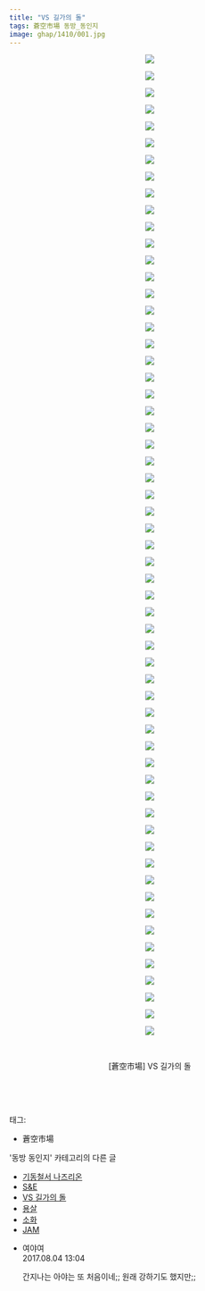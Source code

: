 ```yaml
---
title: "VS 길가의 돌"
tags: 蒼空市場 동방_동인지
image: ghap/1410/001.jpg
---
```

<div class="article">
<p style="text-align: center; clear: none; float: none;"><img src="{{ site.nasurl }}/ghap/1410/001.jpg"/></p>
<p style="text-align: center; clear: none; float: none;"><img src="{{ site.nasurl }}/ghap/1410/002.jpg"/></p>
<p style="text-align: center; clear: none; float: none;"><img src="{{ site.nasurl }}/ghap/1410/003.jpg"/></p>
<p style="text-align: center; clear: none; float: none;"><img src="{{ site.nasurl }}/ghap/1410/004.jpg"/></p>
<p style="text-align: center; clear: none; float: none;"><img src="{{ site.nasurl }}/ghap/1410/005.jpg"/></p>
<p style="text-align: center; clear: none; float: none;"><img src="{{ site.nasurl }}/ghap/1410/006.jpg"/></p>
<p style="text-align: center; clear: none; float: none;"><img src="{{ site.nasurl }}/ghap/1410/007.jpg"/></p>
<p style="text-align: center; clear: none; float: none;"><img src="{{ site.nasurl }}/ghap/1410/008.jpg"/></p>
<p style="text-align: center; clear: none; float: none;"><img src="{{ site.nasurl }}/ghap/1410/009.jpg"/></p>
<p style="text-align: center; clear: none; float: none;"><img src="{{ site.nasurl }}/ghap/1410/010.jpg"/></p>
<p style="text-align: center; clear: none; float: none;"><img src="{{ site.nasurl }}/ghap/1410/011.jpg"/></p>
<p style="text-align: center; clear: none; float: none;"><img src="{{ site.nasurl }}/ghap/1410/012.jpg"/></p>
<p style="text-align: center; clear: none; float: none;"><img src="{{ site.nasurl }}/ghap/1410/013.jpg"/></p>
<p style="text-align: center; clear: none; float: none;"><img src="{{ site.nasurl }}/ghap/1410/014.jpg"/></p>
<p style="text-align: center; clear: none; float: none;"><img src="{{ site.nasurl }}/ghap/1410/015.jpg"/></p>
<p style="text-align: center; clear: none; float: none;"><img src="{{ site.nasurl }}/ghap/1410/016.jpg"/></p>
<p style="text-align: center; clear: none; float: none;"><img src="{{ site.nasurl }}/ghap/1410/017.jpg"/></p>
<p style="text-align: center; clear: none; float: none;"><img src="{{ site.nasurl }}/ghap/1410/018.jpg"/></p>
<p style="text-align: center; clear: none; float: none;"><img src="{{ site.nasurl }}/ghap/1410/019.jpg"/></p>
<p style="text-align: center; clear: none; float: none;"><img src="{{ site.nasurl }}/ghap/1410/020.jpg"/></p>
<p style="text-align: center; clear: none; float: none;"><img src="{{ site.nasurl }}/ghap/1410/021.jpg"/></p>
<p style="text-align: center; clear: none; float: none;"><img src="{{ site.nasurl }}/ghap/1410/022.jpg"/></p>
<p style="text-align: center; clear: none; float: none;"><img src="{{ site.nasurl }}/ghap/1410/023.jpg"/></p>
<p style="text-align: center; clear: none; float: none;"><img src="{{ site.nasurl }}/ghap/1410/024.jpg"/></p>
<p style="text-align: center; clear: none; float: none;"><img src="{{ site.nasurl }}/ghap/1410/025.jpg"/></p>
<p style="text-align: center; clear: none; float: none;"><img src="{{ site.nasurl }}/ghap/1410/026.jpg"/></p>
<p style="text-align: center; clear: none; float: none;"><img src="{{ site.nasurl }}/ghap/1410/027.jpg"/></p>
<p style="text-align: center; clear: none; float: none;"><img src="{{ site.nasurl }}/ghap/1410/028.jpg"/></p>
<p style="text-align: center; clear: none; float: none;"><img src="{{ site.nasurl }}/ghap/1410/029.jpg"/></p>
<p style="text-align: center; clear: none; float: none;"><img src="{{ site.nasurl }}/ghap/1410/030.jpg"/></p>
<p style="text-align: center; clear: none; float: none;"><img src="{{ site.nasurl }}/ghap/1410/031.jpg"/></p>
<p style="text-align: center; clear: none; float: none;"><img src="{{ site.nasurl }}/ghap/1410/032.jpg"/></p>
<p style="text-align: center; clear: none; float: none;"><img src="{{ site.nasurl }}/ghap/1410/033.jpg"/></p>
<p style="text-align: center; clear: none; float: none;"><img src="{{ site.nasurl }}/ghap/1410/034.jpg"/></p>
<p style="text-align: center; clear: none; float: none;"><img src="{{ site.nasurl }}/ghap/1410/035.jpg"/></p>
<p style="text-align: center; clear: none; float: none;"><img src="{{ site.nasurl }}/ghap/1410/036.jpg"/></p>
<p style="text-align: center; clear: none; float: none;"><img src="{{ site.nasurl }}/ghap/1410/037.jpg"/></p>
<p style="text-align: center; clear: none; float: none;"><img src="{{ site.nasurl }}/ghap/1410/038.jpg"/></p>
<p style="text-align: center; clear: none; float: none;"><img src="{{ site.nasurl }}/ghap/1410/039.jpg"/></p>
<p style="text-align: center; clear: none; float: none;"><img src="{{ site.nasurl }}/ghap/1410/040.jpg"/></p>
<p style="text-align: center; clear: none; float: none;"><img src="{{ site.nasurl }}/ghap/1410/041.jpg"/></p>
<p style="text-align: center; clear: none; float: none;"><img src="{{ site.nasurl }}/ghap/1410/042.jpg"/></p>
<p style="text-align: center; clear: none; float: none;"><img src="{{ site.nasurl }}/ghap/1410/043.jpg"/></p>
<p style="text-align: center; clear: none; float: none;"><img src="{{ site.nasurl }}/ghap/1410/044.jpg"/></p>
<p style="text-align: center; clear: none; float: none;"><img src="{{ site.nasurl }}/ghap/1410/045.jpg"/></p>
<p style="text-align: center; clear: none; float: none;"><img src="{{ site.nasurl }}/ghap/1410/046.jpg"/></p>
<p style="text-align: center; clear: none; float: none;"><img src="{{ site.nasurl }}/ghap/1410/047.jpg"/></p>
<p style="text-align: center; clear: none; float: none;"><img src="{{ site.nasurl }}/ghap/1410/048.jpg"/></p>
<p style="text-align: center; clear: none; float: none;"><img src="{{ site.nasurl }}/ghap/1410/049.jpg"/></p>
<p style="text-align: center; clear: none; float: none;"><img src="{{ site.nasurl }}/ghap/1410/050.jpg"/></p>
<p style="text-align: center; clear: none; float: none;"><img src="{{ site.nasurl }}/ghap/1410/051.jpg"/></p>
<p style="text-align: center; clear: none; float: none;"><img src="{{ site.nasurl }}/ghap/1410/052.jpg"/></p>
<p style="text-align: center; clear: none; float: none;"><img src="{{ site.nasurl }}/ghap/1410/053.jpg"/></p>
<p style="text-align: center; clear: none; float: none;"><img src="{{ site.nasurl }}/ghap/1410/054.jpg"/></p>
<p style="text-align: center; clear: none; float: none;"><img src="{{ site.nasurl }}/ghap/1410/055.jpg"/></p>
<p style="text-align: center; clear: none; float: none;"><img src="{{ site.nasurl }}/ghap/1410/056.jpg"/></p>
<p style="text-align: center; clear: none; float: none;"><img src="{{ site.nasurl }}/ghap/1410/057.jpg"/></p>
<p style="text-align: center; clear: none; float: none;"><img src="{{ site.nasurl }}/ghap/1410/058.jpg"/></p>
<p style="text-align: center; clear: none; float: none;"><img src="{{ site.nasurl }}/ghap/1410/059.jpg"/></p>
<p style="text-align: center; clear: none; float: none;"><br/></p>
<p style="text-align: center; clear: none; float: none;">[蒼空市場] VS 길가의 돌</p>
<p style="text-align: center; clear: none; float: none;"><br/></p>
<p><br/></p>
</div><div class="tagTrail">
<p>태그: </p>
<ul>
<li>蒼空市場</li>
</ul>
</div><div class="another">
<p>'동방 동인지' 카테고리의 다른 글</p>
<ul>
<li><a href="/2016-08-08-ghap_1412">기동철서 나즈리온</a></li>
<li><a href="/2016-08-08-ghap_1411">S&amp;E</a></li>
<li><a href="/2016-08-08-ghap_1410">VS 길가의 돌</a></li>
<li><a href="/2016-08-08-ghap_1409">용살</a></li>
<li><a href="/2016-08-08-ghap_1408">소화</a></li>
<li><a href="/2016-08-08-ghap_1407">JAM</a></li>
</ul>
</div><div class="cb_module cb_fluid">
<div class="cb_wrt cb_profile">
<div class="comment">
<ul>
<li class="cb_thumb_off" id="comment15051804">
<div class="cb_comment_area">
<div class="cb_info_area">
<div class="cb_section">
<span class="cb_nick_name">여야여</span>
</div>
<div class="cb_section">
<span class="cb_date">2017.08.04 13:04 </span>
</div>
</div>
<div class="cb_dsc_comment">
<p class="cb_dsc">
											간지나는 아야는 또 처음이네;; 원래 강하기도 했지만;;
										</p>
</div>
</div></li>
</ul>
</div>
</div><!-- commentList close -->
</div>
<br/>
<p id="refer"></p>
<br/>

